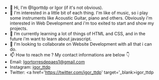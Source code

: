 - 👋 Hi, I'm @Igorttdp or Igor (if it's not obvious).
- 👀 I'm interested in a little bit of each thing. I'm like of music, so i play some instruments like Acoustic Guitar, piano and others. 
Obviously i'm interested in Web Development and i'm too exited to start and show my projects.
- 🌱 I’m currently learning a lot of things of HTML and CSS, and in the future i'm want to learn about javascript.
- 💞️ I'm looking to collaborate on Website Development with all that i can do.
- 📫 How to reach me ? My contact informations are below 👇
- Email: Igortorresdepaes1@gmail.com
- Instagram: <a href='https://www.instagram.com/igor_ttdp/' target="_blank">igor_ttdp</a>
- Twitter: <a href='https://twitter.com/igor_ttdp' target='_blank>igor_ttdp</a>

<!---
Igorttdp/Igorttdp is a ✨ special ✨ repository because its `README.md` (this file) appears on your GitHub profile.
You can click the Preview link to take a look at your changes.
--->
